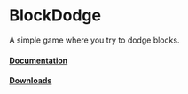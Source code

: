 # BlockDodge
A simple game where you try to dodge blocks.

#### [Documentation](https://jbyoshi.github.com/blockdodge)

#### [Downloads](https://github.com/JBYoshi/BlockDodge/releases)
